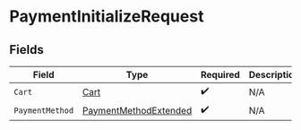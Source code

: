 # PaymentInitializeRequest


## Fields

| Field                                                                     | Type                                                                      | Required                                                                  | Description                                                               |
| ------------------------------------------------------------------------- | ------------------------------------------------------------------------- | ------------------------------------------------------------------------- | ------------------------------------------------------------------------- |
| `Cart`                                                                    | [Cart](../../Models/Components/Cart.md)                                   | :heavy_check_mark:                                                        | N/A                                                                       |
| `PaymentMethod`                                                           | [PaymentMethodExtended](../../Models/Components/PaymentMethodExtended.md) | :heavy_check_mark:                                                        | N/A                                                                       |